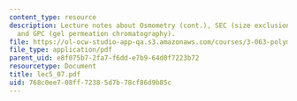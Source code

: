 ```yaml
---
content_type: resource
description: Lecture notes about Osmometry (cont.), SEC (size exclusion chromatography),
  and GPC (gel permeation chromatography).
file: https://ol-ocw-studio-app-qa.s3.amazonaws.com/courses/3-063-polymer-physics-spring-2007/768c0ee708ff72385d7b78cf86d9b85c_lec5_07.pdf
file_type: application/pdf
parent_uid: e8f075b7-2fa7-f6dd-e7b9-64d0f7223b72
resourcetype: Document
title: lec5_07.pdf
uid: 768c0ee7-08ff-7238-5d7b-78cf86d9b85c
---
```

